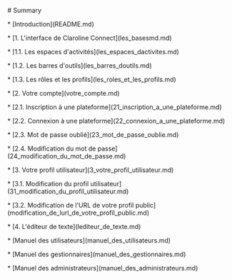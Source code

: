 \# Summary

\* \[Introduction\]\(README.md\)

\* \[1. L'interface de Claroline Connect\]\(les\_basesmd.md\)

\* \[1.1. Les espaces d'activités\]\(les\_espaces\_dactivites.md\)

\* \[1.2. Les barres d'outils\]\(les\_barres\_doutils.md\)

\* \[1.3. Les rôles et les profils\]\(les\_roles\_et\_les\_profils.md\)

\* \[2. Votre compte\]\(votre\_compte.md\)

\* \[2.1. Inscription à une plateforme\]\(21\_inscription\_a\_une\_plateforme.md\)

\* \[2.2. Connexion à une plateforme\]\(22\_connexion\_a\_une\_plateforme.md\)

\* \[2.3. Mot de passe oublié\]\(23\_mot\_de\_passe\_oublie.md\)

\* \[2.4. Modification du mot de passe\]\(24\_modification\_du\_mot\_de\_passe.md\)

\* \[3. Votre profil utilisateur\]\(3\_votre\_profil\_utilisateur.md\)

\* \[3.1. Modification du profil utilisateur\]\(31\_modification\_du\_profil\_utilisateur.md\)

\* \[3.2. Modification de l'URL de votre profil public\]\(modification\_de\_lurl\_de\_votre\_profil\_public.md\)

\* \[4. L'éditeur de texte\]\(lediteur\_de\_texte.md\)

\* \[Manuel des utilisateurs\]\(manuel\_des\_utilisateurs.md\)

\* \[Manuel des gestionnaires\]\(manuel\_des\_gestionnaires.md\)

\* \[Manuel des administrateurs\]\(manuel\_des\_administrateurs.md\)

